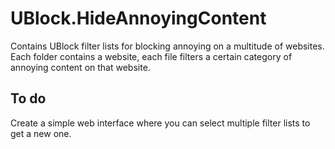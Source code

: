 # UBlock.HideAnnoyingContent
Contains UBlock filter lists for blocking annoying on a multitude of websites.
Each folder contains a website, each file filters a certain category of annoying content on that website.

## To do
Create a simple web interface where you can select multiple filter lists to get a new one.